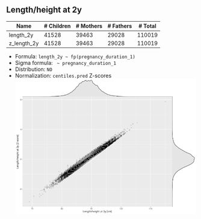 ## Length/height at 2y

| Name | # Children | # Mothers | # Fathers | # Total |
| ---- | ---------- | --------- | --------- | ------- |
| length_2y | 41528 | 39463 | 29028 | 110019 |
| z_length_2y | 41528 | 39463 | 29028 | 110019 |

- Formula: `length_2y ~ fp(pregnancy_duration_1)`
- Sigma formula: ` ~ pregnancy_duration_1`
- Distribution: `NO`
- Normalization: `centiles.pred` Z-scores
![](plots/z_length_2y_vs_length_2y_child.png)


